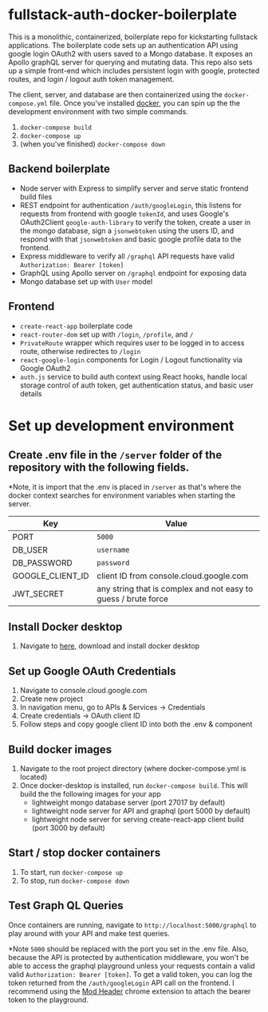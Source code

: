 # fullstack-auth-docker-boilerplate
This is a monolithic, containerized, boilerplate repo for kickstarting fullstack applications.  The boilerplate code sets up an authentication API using google login OAuth2 with users saved to a Mongo database.  It exposes an Apollo graphQL server for querying and mutating data. This repo also sets up a simple front-end which includes persistent login with google, protected routes, and login / logout auth token management.

The client, server, and database are then containerized using the `docker-compose.yml` file.  Once you've installed [docker](https://www.docker.com/products/docker-desktop), you can spin up the the development environment with two simple commands.

1. `docker-compose build`
2. `docker-compose up`
3. (when you've finished) `docker-compose down`

## Backend boilerplate
- Node server with Express to simplify server and serve static frontend build files
- REST endpoint for authentication `/auth/googleLogin`, this listens for requests from frontend with google `tokenId`, and uses Google's OAuth2Client `google-auth-library` to verify the token, create a user in the mongo database, sign a `jsonwebtoken` using the users ID, and respond with that `jsonwebtoken` and basic google profile data to the frontend.
- Express middleware to verify all `/graphql` API requests have valid `Authorization: Bearer [token]`
- GraphQL using Apollo server on `/graphql` endpoint for exposing data
- Mongo database set up with `User` model

## Frontend
- `create-react-app` boilerplate code
- `react-router-dom` set up with `/login`, `/profile`, and `/`
- `PrivateRoute` wrapper which requires user to be logged in to access route, otherwise redirectes to `/login`
- `react-google-login` components for Login / Logout functionality via Google OAuth2
- `auth.js` service to build auth context using React hooks, handle local storage control of auth token, get authentication status, and basic user details

# Set up development environment
## Create .env file in the `/server` folder of the repository with the following fields.
*Note, it is import that the .env is placed in `/server` as that's where the docker context searches for environment variables when starting the server.


|Key | Value|
|-------- | -----|
|PORT | `5000`|
|DB_USER | `username`|
|DB_PASSWORD | `password`|
|GOOGLE_CLIENT_ID | client ID from console.cloud.google.com|
|JWT_SECRET | any string that is complex and not easy to guess / brute force |

## Install Docker desktop
1. Navigate to [here](https://www.docker.com/products/docker-desktop), download and install docker desktop

## Set up Google OAuth Credentials
1. Navigate to console.cloud.google.com
2. Create new project
3. In navigation menu, go to APIs & Services -> Credentials
4. Create credentials -> OAuth client ID
5. Follow steps and copy google client ID into both the .env & <GoogleLogin /> component

## Build docker images
1. Navigate to the root project directory (where docker-compose.yml is located)
2. Once docker-desktop is installed, run `docker-compose build`.  This will build the the following images for your app
    - lightweight mongo database server (port 27017 by default)
    - lightweight node server for API and graphql (port 5000 by default)
    - lightweight node server for serving create-react-app client build (port 3000 by default)

## Start / stop docker containers
1. To start, run `docker-compose up`
2. To stop, run `docker-compose down`

## Test Graph QL Queries
Once containers are running, navigate to `http://localhost:5000/graphql` to play around with your API and make test queries.  

*Note `5000` should be replaced with the port you set in the .env file.  Also, because the API is protected by authentication middleware, you won't be able to access the graphql playground unless your requests contain a valid valid `Authorization: Bearer [token]`.  To get a valid token, you can log the token returned from the `/auth/googleLogin` API call on the frontend.  I recommend using the [Mod Header](https://bewisse.com/modheader/help/) chrome extension to attach the bearer token to the playground.

